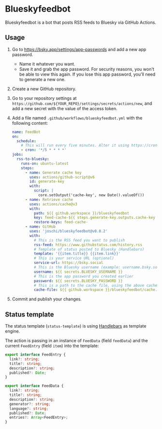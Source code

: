 # Blueskyfeedbot

Blueskyfeedbot is a bot that posts RSS feeds to Bluesky via GitHub Actions.

## Usage

1. Go to https://bsky.app/settings/app-passwords and add a new app password.

   - Name it whatever you want.
   - Save it and grab the app password.
     For security reasons, you won't be able to view this again.
     If you lose this app password, you'll need to generate a new one.

2. Create a new GitHub repository.
3. Go to your repository settings at `https://github.com/${YOUR_REPO}/settings/secrets/actions/new`, and add a new
   secret with the value of the access token.
4.  Add a file named `.github/workflows/blueskyfeedbot.yml` with the following content:

    ```yaml
    name: FeedBot
    on:
      schedule:
        # This will run every five minutes. Alter it using https://crontab.guru/.
        - cron: '*/5 * * * *'  
    jobs:
      rss-to-bluesky:
        runs-on: ubuntu-latest
        steps:
          - name: Generate cache key
            uses: actions/github-script@v6
            id: generate-key
            with:
              script: |
                core.setOutput('cache-key', new Date().valueOf())
          - name: Retrieve cache
            uses: actions/cache@v3
            with:
              path: ${{ github.workspace }}/blueskyfeedbot
              key: feed-cache-${{ steps.generate-key.outputs.cache-key }}
              restore-keys: feed-cache-
          - name: GitHub
            uses: 'joschi/blueskyfeedbot@v0.0.2'
            with:
              # This is the RSS feed you want to publish
              rss-feed: https://www.githubstatus.com/history.rss
              # Template of status posted to Bluesky (Handlebars)
              template: '{{item.title}} {{item.link}}'
              # This is your service URL (optional)
              service-url: https://bsky.social
              # This is the Bluesky username (example: username.bsky.social)
              username: ${{ secrets.BLUESKY_USERNAME }}
              # This is the app password you created earlier
              password: ${{ secrets.BLUESKY_PASSWORD }}
              # This is a path to the cache file, using the above cache path
              cache-file: ${{ github.workspace }}/blueskyfeedbot/cache.json
    ```

5. Commit and publish your changes.

## Status template

The status template (`status-template`) is using [Handlebars](https://handlebarsjs.com/) as template engine.

The action is passing in an instance of `FeedData` (field `feedData`) and the current `FeedEntry` (field `item`) into the template:

```typescript
export interface FeedEntry {
  link?: string;
  title?: string;
  description?: string;
  published?: Date;
}

export interface FeedData {
  link?: string;
  title?: string;
  description?: string;
  generator?: string;
  language?: string;
  published?: Date;
  entries?: Array<FeedEntry>;
}
```
